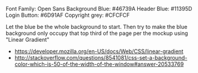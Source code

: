 Font Family: Open Sans
Background Blue: #46739A
Header Blue: #11395D
Login Button: #6D91AF
Copyright grey: #CFCFCF

Let the blue be the whole background to start. Then try to make the blue background only occupy that top third of the page per the mockup using "Linear Gradient"

* https://developer.mozilla.org/en-US/docs/Web/CSS/linear-gradient
* http://stackoverflow.com/questions/8541081/css-set-a-background-color-which-is-50-of-the-width-of-the-window#answer-20533769